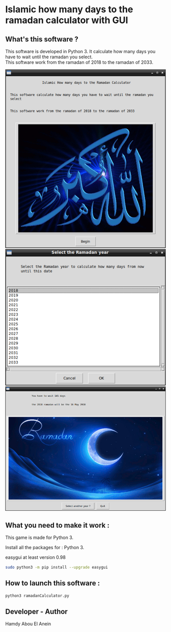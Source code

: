 # Islamic how many days to the ramadan calculator with GUI  

## What's this software ?  

This software is developed in Python 3. It calculate how many days you have to wait until the ramadan you select.  
This software work from the ramadan of 2018 to the ramadan of 2033.  

![Screenshot](screenshot.png)
![Screenshot](screenshot1.png)
![Screenshot](screenshot2.png)







## What you need to make it work :  

This game is made for Python 3.  

Install all the packages for : Python 3.  

easygui at least version 0.98  

```sh
sudo python3 -m pip install --upgrade easygui  
```  


## How to launch this software :  

```sh
python3 ramadanCalculator.py
```  


## Developer - Author  

Hamdy Abou El Anein  

